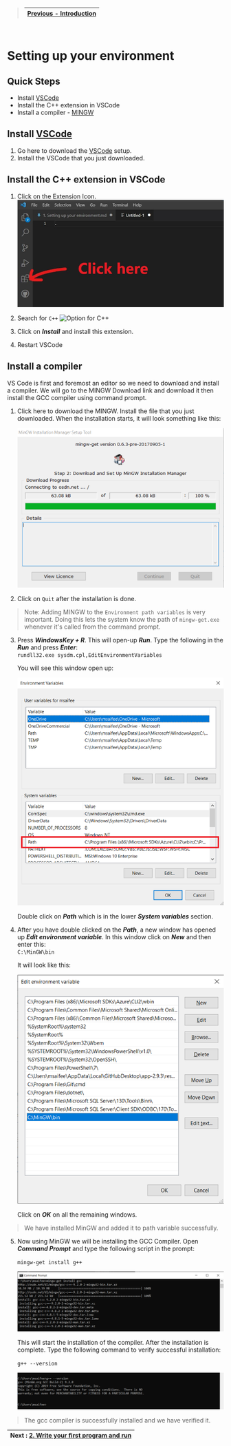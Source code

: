
> | [Previous - Introduction](https://github.com/saifeemustafaq/learn-testing/blob/main/includes/1.%20Setting%20up%20your%20environment.md) |
> | ----------- |
  
  &nbsp;

# Setting up your environment

## Quick Steps
- Install [VSCode](https://code.visualstudio.com/download)
- Install the C++ extension in VSCode
- Install a compiler - [MINGW](https://osdn.net/projects/mingw/downloads/68260/mingw-get-setup.exe/)




## Install [VSCode](https://code.visualstudio.com/download)
1. Go here to download the [VSCode](https://code.visualstudio.com/download) setup.
2. Install the VSCode that you just downloaded.

## Install the C++ extension in VSCode
1. Click on the Extension Icon.
   ![Extension](https://github.com/saifeemustafaq/learn-testing/raw/main/Assets/1_extension_icon.jpg)

2. Search for `C++`
   ![Option for C++](https://code.visualstudio.com/assets/docs/languages/cpp/search-cpp-extension.png)

3. Click on ***Install*** and install this extension.
4. Restart VSCode

## Install a compiler
VS Code is first and foremost an editor so we need to download and install a compiler. We will go to the MINGW Download link and download it then install the GCC compiler using command prompt.

1. Click here to download the MINGW. Install the file that you just downloaded. When the installation starts, it will look something like this:
   
   ![MINGW](https://github.com/saifeemustafaq/learn-testing/raw/main/Assets/3_mingw_installation.png)

2. Click on `Quit` after the installation is done.
> Note: Adding MINGW to the `Environment path variables` is very important. Doing this lets the system know the path of `mingw-get.exe` whenever it's called from the command prompt.


3. Press ***WindowsKey + R***. This will open-up ***Run***. Type the following in the ***Run*** and press ***Enter***:  
   `rundll32.exe sysdm.cpl,EditEnvironmentVariables`

   You will see this window open up:

   ![Environment_Variables](https://github.com/saifeemustafaq/learn-testing/raw/main/Assets/4_env.png)

   Double click on ***Path*** which is in the lower ***System variables*** section.

4. After you have double clicked on the ***Path***, a new window has opened up ***Edit environment variable***. In this window click on ***New*** and then enter this:  
   `C:\MinGW\bin`

   It will look like this:

   ![Path_set](https://github.com/saifeemustafaq/learn-testing/raw/main/Assets/5_mingwpath.png)

   Click on ***OK*** on all the remaining windows.

> We have installed MinGW and added it to path variable successfully.

5. Now using MinGW we will be installing the GCC Compiler. Open ***Command Prompt*** and type the following script in the prompt:
     
     `mingw-get install g++`

     ![cmd_gcc](https://github.com/saifeemustafaq/learn-testing/raw/main/Assets/6_cmd_g%2B%2B%20-%20Copy.png)

     This will start the installation of the compiler. After the installation is complete. Type the following command to verify successful installation:

     `g++ --version`

     ![gcc_version](https://github.com/saifeemustafaq/learn-testing/raw/main/Assets/7_cmd_gversion.png)


> The gcc compiler is successfully installed and we have verified it.

| Next : [2. Write your first program and run](https://github.com/saifeemustafaq/learn-testing/blob/main/includes/2.%20Writing%20your%20first%20C%2B%2B%20program%20and%20Run%20it.md) |
| ----------- |
